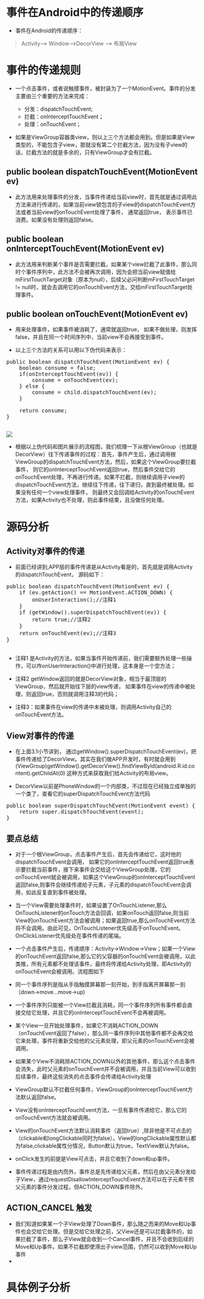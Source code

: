 # 事件在Android中的传递顺序
- 事件在Android的传递顺序：
> Activity--> Window-->DecorView --> 布局View
# 事件的传递规则
- 一个点击事件，或者说触摸事件，被封装为了一个MotionEvent。事件的分发主要由三个重要的方法来完成：

	- 分发：dispatchTouchEvent;
	- 拦截：onInterceptTouchEvent；
	- 处理：onTouchEvent；
- 如果是ViewGroup容器类view，则以上三个方法都会用到。但是如果是View类型的，不能包含子view，那就没有第二个拦截方法，因为没有子view的话，拦截方法的就是多余的，只有ViewGroup才会有拦截。
##  public boolean dispatchTouchEvent(MotionEvent ev)
- 此方法用来处理事件的分发，当事件传递给当前view时，首先就是通过调用此方法来进行传递的，如果当前view锁包含的子view的dispatchTouchEvent方法或者当前view的onTouchEvent处理了事件， 通常返回true， 表示事件已消费。如果没有处理则返回false。
## public boolean onInterceptTouchEvent(MotionEvent ev)
- 此方法用来判断某个事件是否需要拦截，如果某个view拦截了此事件，那么同时个事件序列中，此方法不会被再次调用，因为会把当前view赋值给mFirstTouchTarget对象（原本为null），后续父必问判断mFirstTouchTarget != null时，就会去调用它的onTouchEvent方法，交给mFirstTouchTarget处理事件。
## public boolean onTouchEvent(MotionEvent ev)
- 用来处理事件，如果事件被消耗了，通常就返回true， 如果不做处理，则发挥false，并且在同一个时间序列中，当前view不会再接受到事件。

- 以上三个方法的关系可以用以下伪代码来表示：
<pre>
public boolean dispatchTouchEvent(MotionEvent ev) {
	boolean consume = false;
	if(onInterceptTouchEvent(ev)) {
		consume = onTouchEvent(ev);
	} else {
		consume = child.dispatchTouchEvent(ev);
	}
	
	return consume;
}

</pre>
![](../images/touchevent.png)
- 根据以上伪代码和图片展示的流程图，我们梳理一下从根ViewGroup（也就是DecorView）往下传递事件的过程：首先，事件产生后，通过调用根ViewGroup的dispatchTouchEvent方法，然后，如果这个ViewGroup要拦截事件， 则它的onInterceptTouchEvent返回true，然后事件交给它的onTouchEvent处理，不再进行传递。如果不拦截，则继续调用子view的dispatchTouchEvent方法，继续往下传递，往下递归，直到最终被处理。如果没有任何一个view处理事件， 则最终又会回调给Activity的onTouchEvent方法，如果Activity也不处理，则此事件结束，且没做任何处理。
# 源码分析
## Activity对事件的传递
- 前面已经讲到,APP层的事件传递是从Activity看是的，首先就是调用Activity的dispatchTouchEvent， 源码如下：
<pre>
public boolean dispatchTouchEvent(MotionEvent ev) {
    if (ev.getAction() == MotionEvent.ACTION_DOWN) {
        onUserInteraction();//注释1
    }
    if (getWindow().superDispatchTouchEvent(ev)) {
        return true;//注释2
    }
    return onTouchEvent(ev);//注释3
}

</pre>
- 注释1 是Activity的方法，如果当事件开始传递前，我们需要额外处理一些操作，可以咋onUserInteraction()中进行处理，这本身是一个空方法；

- 注释2 getWindow返回的就是DecorView对象，相当于最顶层的ViewGroup，然后就开始往下层的view传递， 如果事件在view的传递中被处理，则返回true，否则就调用注释3的代码；

- 注释3：如果事件在view的传递中未被处理，则调用Activity自己的onTouchEvent方法。
## View对事件的传递
- 在上面3.1小节讲到， 通过getWindow().superDispatchTouchEvent(ev)，把事件传递给了DecorView。其实在我们做APP开发时，有时就会用到(ViewGroup)getWindow().getDecorView().findViewById(android.R.id.content).getChildAt(0) 这种方式来获取我们给Activity的布局view。

- DecorView以前是PhoneWindow的一个内部类，不过现在已经独立成单独的一个类了，查看它的superDispatchTouchEvent方法代码
<pre>
public boolean superDispatchTouchEvent(MotionEvent event) {
    return super.dispatchTouchEvent(event);
}
</pre>


## 要点总结
- 对于一个根ViewGroup，点击事件产生后，首先会传递给它，这时他的dispatchTouchEvent会调用，
如果它的onInterceptTouchEvent返回true表示要拦截当前事件，接下来事件会交给这个ViewGroup处理，它的onTouchEvent就会被调用，如果这个ViewGroup的onInterceptTouchEvent返回false,则事件会继续传递给子元素，子元素的dispatchTouchEvent会调用，如此反复直到事件被处理。
- 当一个View需要处理事件时，如果设置了OnTouchListener,那么OnTouchListener的onTouch方法会回调，如果onTouch返回false,则当前View的onTouchEvent方法会被调用；如果返回true,那么onTouchEvent方法将不会调用。由此可见，OnTouchListener优先级高于onTouchEvent。OnClickListener优先级处在事件传递的尾端。
- 一个点击事件产生后，传递顺序：Activity->Window->View；如果一个View的onTouchEvent返回false,那么它的父容器的onTouchEvent会被调用，以此类推，所有元素都不处理该事件，最终将传递给Activity处理，即Activity的onTouchEvent会被调用。流程图如下

- 同一个事件序列是指从手指触摸屏幕那一刻开始，到手指离开屏幕那一刻（down->move...move->up)
- 一个事件序列只能被一个View拦截且消耗，同一个事件序列所有事件都会直接交给它处理，并且它的onInterceptTouchEvent不会再被调用。
- 某个View一旦开始处理事件，如果它不消耗ACTION_DOWN（onTouchEvent返回了false），那么同一事件序列中其他事件都不会再交给它来处理，事件将重新交给他的父元素处理，即父元素的onTouchEvent会被调用。
- 如果某个View不消耗除ACTION_DOWN以外的其他事件，那么这个点击事件会消失，此时父元素的onTouchEvent并不会被调用，并且当前View可以收到后续事件，最终这些消失的点击事件会传递给Activity处理
- ViewGroup默认不拦截任何事件，ViewGroup的onInterceptTouchEvent方法默认返回false。
- View没有onInterceptTouchEvent方法，一旦有事件传递给它，那么它的onTouchEvent方法就会被调用。
- View的onTouchEvent方法默认消耗事件（返回true）,除非他是不可点击的（clickable和longClickable同时为false）。View的longClickable属性默认都为false,clickable属性分情况，Button默认为true，TextView默认为false。
- onClick发生的前提是View可点击，并且它收到了down和up事件。
- 事件传递过程是由内而外，事件总是先传递给父元素，然后在由父元素分发给子View，通过requestDisallowInterceptTouchEvent方法可以在子元素干预父元素的事件分发过程，但ACTION_DOWN事件除外。


## ACTION_CANCEL 触发
- 我们知道如果某一个子View处理了Down事件，那么随之而来的Move和Up事件也会交给它处理。但是交给它处理之前，父View还是可以拦截事件的，如果拦截了事件，那么子View就会收到一个Cancel事件，并且不会收到后续的Move和Up事件。如果不拦截即使滑出子view范围，仍然可以收到Move和Up事件
- 
# 具体例子分析
